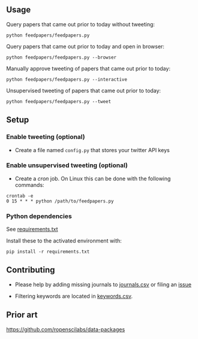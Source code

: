 ## Usage

Query papers that came out prior to today without tweeting:

`python feedpapers/feedpapers.py`

Query papers that came out prior to today and open in browser:

`python feedpapers/feedpapers.py --browser`

Manually approve tweeting of papers that came out prior to today:

`python feedpapers/feedpapers.py --interactive`

Unsupervised tweeting of papers that came out prior to today:

`python feedpapers/feedpapers.py --tweet`

## Setup

### Enable tweeting (optional)

* Create a file named `config.py` that stores your twitter API keys

### Enable unsupervised tweeting (optional)

* Create a _cron_ job. On Linux this can be done with the following commands:

```
crontab -e 
0 15 * * * python /path/to/feedpapers.py
```

### Python dependencies

See [requirements.txt](requirements.txt)

Install these to the activated environment with:

`pip install -r requirements.txt`

## Contributing

* Please help by adding missing journals to [journals.csv](journals.csv) or filing an [issue](https://github.com/jsta/feedpapers/issues)

* Filtering keywords are located in [keywords.csv](keywords.csv).

## Prior art

https://github.com/ropenscilabs/data-packages
